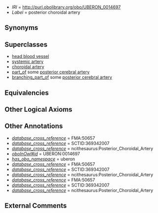  * *IRI* = http://purl.obolibrary.org/obo/UBERON_0014697
 * *Label* = posterior choroidal artery

## Synonyms


## Superclasses

 * [head blood vessel](../../UBERON/96/UBERON_0003496.md)
 * [systemic artery](../../UBERON/73/UBERON_0004573.md)
 * [choroidal artery](../../UBERON/51/UBERON_0013151.md)
 * [part_of](../../BFO/50/BFO_0000050.md) some [posterior cerebral artery](../../UBERON/36/UBERON_0001636.md)
 * [branching_part_of](../../RO/80/RO_0002380.md) some [posterior cerebral artery](../../UBERON/36/UBERON_0001636.md)

## Equivalencies


## Other Logical Axioms


## Other Annotations

 * *[database_cross_reference](../../ef/oboInOwl#hasDbXref.md)* = FMA:50657
 * *[database_cross_reference](../../ef/oboInOwl#hasDbXref.md)* = SCTID:369342007
 * *[database_cross_reference](../../ef/oboInOwl#hasDbXref.md)* = ncithesaurus:Posterior_Choroidal_Artery
 * *[oboInOwl#id](../../id/oboInOwl#id.md)* = UBERON:0014697
 * *[has_obo_namespace](../../ce/oboInOwl#hasOBONamespace.md)* = uberon
 * *[database_cross_reference](../../ef/oboInOwl#hasDbXref.md)* = FMA:50657
 * *[database_cross_reference](../../ef/oboInOwl#hasDbXref.md)* = SCTID:369342007
 * *[database_cross_reference](../../ef/oboInOwl#hasDbXref.md)* = ncithesaurus:Posterior_Choroidal_Artery
 * *[database_cross_reference](../../ef/oboInOwl#hasDbXref.md)* = FMA:50657
 * *[database_cross_reference](../../ef/oboInOwl#hasDbXref.md)* = SCTID:369342007
 * *[database_cross_reference](../../ef/oboInOwl#hasDbXref.md)* = ncithesaurus:Posterior_Choroidal_Artery

## External Comments

